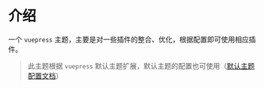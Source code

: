 # 介绍

一个 `vuepress` 主题，主要是对一些插件的整合、优化，根据配置即可使用相应插件。

> 此主题根据 `vuepress` 默认主题扩展，默认主题的配置也可使用（[默认主题配置文档](https://vuepress.vuejs.org/zh/theme/default-theme-config.html)）